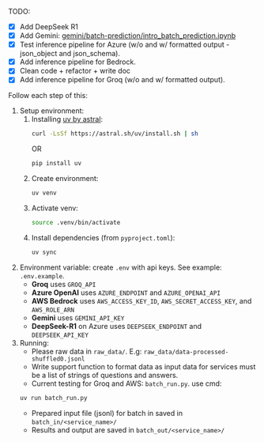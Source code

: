 TODO:

- [x] Add DeepSeek R1
- [x] Add Gemini: [gemini/batch-prediction/intro_batch_prediction.ipynb](https://github.com/GoogleCloudPlatform/generative-ai/blob/main/gemini/batch-prediction/intro_batch_prediction.ipynb)
- [x] Test inference pipeline for Azure (w/o and w/ formatted output - json_object and json_schema).
- [x] Add inference pipeline for Bedrock.
- [x] Clean code + refactor + write doc
- [x] Add inference pipeline for Groq (w/o and w/ formatted output).

Follow each step of this:
1. Setup environment:
    1. Installing [uv by astral](https://docs.astral.sh/uv/getting-started/installation/):
        ```bash
        curl -LsSf https://astral.sh/uv/install.sh | sh
        ```
        OR
        ```bash
        pip install uv
        ```
    1. Create environment:
        ```bash
        uv venv
        ```
    1. Activate venv:
        ```bash
        source .venv/bin/activate
        ```
    1. Install dependencies (from `pyproject.toml`):
        ```bash
        uv sync
        ```
1. Environment variable: create `.env` with api keys. See example: `.env.example`.
    - **Groq** uses `GROQ_API`
    - **Azure OpenAI** uses `AZURE_ENDPOINT` and `AZURE_OPENAI_API`
    - **AWS Bedrock** uses `AWS_ACCESS_KEY_ID`, `AWS_SECRET_ACCESS_KEY`, and `AWS_ROLE_ARN`
    - **Gemini** uses `GEMINI_API_KEY`
    - **DeepSeek-R1** on Azure uses  `DEEPSEEK_ENDPOINT` and `DEEPSEEK_API_KEY`
1. Running:
    - Please raw data in `raw_data/`. E.g: `raw_data/data-processed-shuffled0.jsonl`
    - Write support function to format data as input data for services must be a list of strings of questions and answers.
    - Current testing for Groq and AWS: `batch_run.py`. use cmd:
    ```bash
    uv run batch_run.py
    ```
    - Prepared input file (jsonl) for batch in saved in `batch_in/<service_name>/`
    - Results and output are saved in `batch_out/<service_name>/`